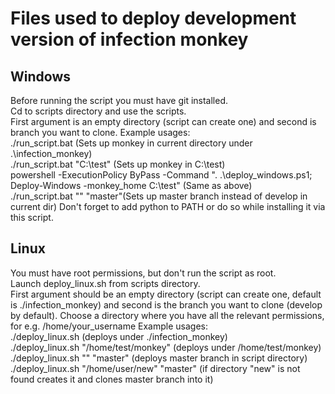 # Files used to deploy development version of infection monkey
## Windows

Before running the script you must have git installed.<br>
Cd to scripts directory and use the scripts.<br>
First argument is an empty directory (script can create one) and second is branch you want to clone.
Example usages:<br>
./run_script.bat (Sets up monkey in current directory under .\infection_monkey)<br>
./run_script.bat "C:\test" (Sets up monkey in C:\test)<br>
powershell -ExecutionPolicy ByPass -Command ". .\deploy_windows.ps1; Deploy-Windows -monkey_home C:\test" (Same as above)<br>
./run_script.bat "" "master"(Sets up master branch instead of develop in current dir)
Don't forget to add python to PATH or do so while installing it via this script.<br>

## Linux

You must have root permissions, but don't run the script as root.<br>
Launch deploy_linux.sh from scripts directory.<br>
First argument should be an empty directory (script can create one, default is ./infection_monkey) and second is the branch you want to clone (develop by default).
Choose a directory where you have all the relevant permissions, for e.g. /home/your_username
Example usages:<br>
./deploy_linux.sh (deploys under ./infection_monkey)<br>
./deploy_linux.sh "/home/test/monkey" (deploys under /home/test/monkey)<br>
./deploy_linux.sh "" "master" (deploys master branch in script directory)<br>
./deploy_linux.sh "/home/user/new" "master" (if directory "new" is not found creates it and clones master branch into it)<br>
